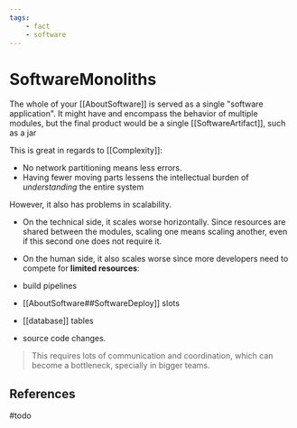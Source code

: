 ```yaml
---
tags:
    - fact
    - software
---
```

# SoftwareMonoliths

The whole of your [[AboutSoftware]] is served as a single "software application". It might have and encompass the behavior of multiple modules, but the final product would be a single [[SoftwareArtifact]], such as a jar

This is great in regards to [[Complexity]]:

* No network partitioning means less errors.
* Having fewer moving parts lessens the intellectual burden of *understanding* the entire system

However, it also has problems in scalability.

* On the technical side, it scales worse horizontally. Since resources are shared between the modules, scaling one means scaling another, even if this second one does not require it.
* On the human side, it also scales worse since more developers need to compete for __limited resources__:

* build pipelines
* [[AboutSoftware##SoftwareDeploy]] slots
* [[database]] tables
* source code changes.

> This requires lots of communication and coordination,  which can become a bottleneck, specially in bigger teams.

## References

#todo
